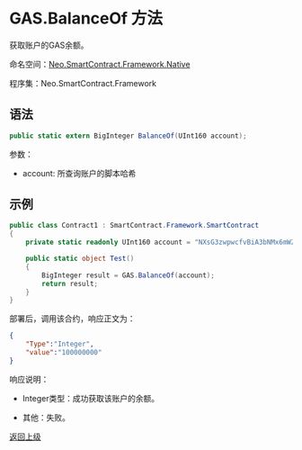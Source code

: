 # GAS.BalanceOf 方法

获取账户的GAS余额。

命名空间：[Neo.SmartContract.Framework.Native](../../native/index.md)

程序集：Neo.SmartContract.Framework

## 语法

```cs
public static extern BigInteger BalanceOf(UInt160 account);
```

参数：

- account: 所查询账户的脚本哈希

## 示例

```cs
public class Contract1 : SmartContract.Framework.SmartContract
{
    private static readonly UInt160 account = "NXsG3zwpwcfvBiA3bNMx6mWZGEro9ZqTqM".ToScriptHash();

    public static object Test()
    {
        BigInteger result = GAS.BalanceOf(account);
        return result;
    }
}
```
部署后，调用该合约，响应正文为：

```json
{
	"Type":"Integer",
	"value":"100000000"
}
```

响应说明：

- Integer类型：成功获取该账户的余额。

- 其他：失败。

[返回上级](index.md)